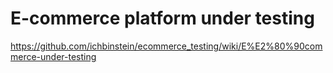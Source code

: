 # E-commerce platform under testing
https://github.com/ichbinstein/ecommerce_testing/wiki/E%E2%80%90commerce-under-testing
